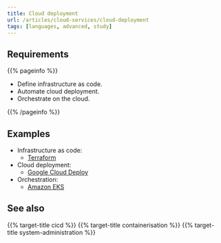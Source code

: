 ```yaml
---
title: Cloud deployment
url: /articles/cloud-services/cloud-deployment
tags: [languages, advanced, study]
---
```


## Requirements

{{% pageinfo %}}

* Define infrastructure as code.
* Automate cloud deployment.
* Orchestrate on the cloud.

{{% /pageinfo %}}

## Examples

* Infrastructure as code:
  * [Terraform](https://www.terraform.io/)
* Cloud deployment:
  * [Google Cloud Deploy](https://cloud.google.com/deploy)
* Orchestration:
  * [Amazon EKS](https://aws.amazon.com/eks/)

## See also

{{% target-title cicd %}}
{{% target-title containerisation %}}
{{% target-title system-administration %}}

